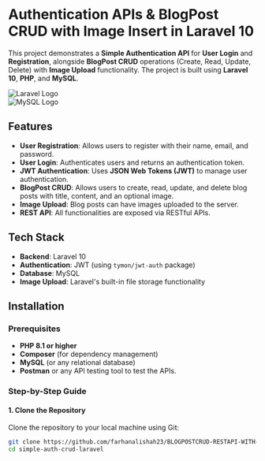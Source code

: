 # Authentication APIs & BlogPost CRUD with Image Insert in Laravel 10

This project demonstrates a **Simple Authentication API** for **User Login** and **Registration**, alongside **BlogPost CRUD** operations (Create, Read, Update, Delete) with **Image Upload** functionality. The project is built using **Laravel 10**, **PHP**, and **MySQL**.

![Laravel Logo](https://encrypted-tbn0.gstatic.com/images?q=tbn:ANd9GcQnhfAMgG_6ps9Hs_2NjmJ5pgskwlhFAQyv7g&s)  
![MySQL Logo](https://encrypted-tbn0.gstatic.com/images?q=tbn:ANd9GcSMAcIinT4Nro73mPS36Kub9ejIbv9nyqmf9hXdR-vjtY_aJXV4voC2XIoLPiz9KB56-qk&usqp=CAU)

## Features

- **User Registration**: Allows users to register with their name, email, and password.
- **User Login**: Authenticates users and returns an authentication token.
- **JWT Authentication**: Uses **JSON Web Tokens (JWT)** to manage user authentication.
- **BlogPost CRUD**: Allows users to create, read, update, and delete blog posts with title, content, and an optional image.
- **Image Upload**: Blog posts can have images uploaded to the server.
- **REST API**: All functionalities are exposed via RESTful APIs.

## Tech Stack

- **Backend**: Laravel 10
- **Authentication**: JWT (using `tymon/jwt-auth` package)
- **Database**: MySQL
- **Image Upload**: Laravel's built-in file storage functionality

## Installation

### Prerequisites

- **PHP 8.1 or higher**
- **Composer** (for dependency management)
- **MySQL** (or any relational database)
- **Postman** or any API testing tool to test the APIs.

### Step-by-Step Guide

#### 1. Clone the Repository

Clone the repository to your local machine using Git:

```bash
git clone https://github.com/farhanalishah23/BLOGPOSTCRUD-RESTAPI-WITH-AUTHENTICATION-LARAVEL-10.git
cd simple-auth-crud-laravel
